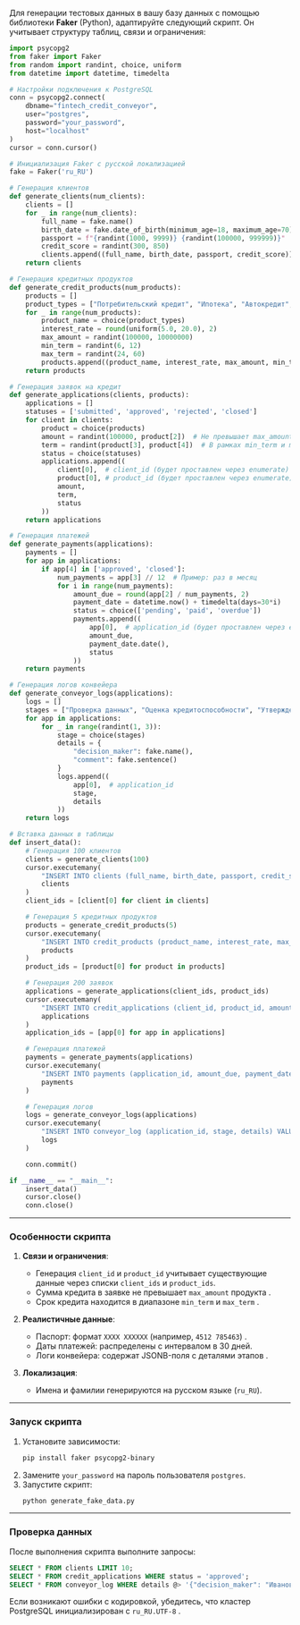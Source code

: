 Для генерации тестовых данных в вашу базу данных с помощью библиотеки **Faker** (Python), адаптируйте следующий скрипт. Он учитывает структуру таблиц, связи и ограничения:

```python
import psycopg2
from faker import Faker
from random import randint, choice, uniform
from datetime import datetime, timedelta

# Настройки подключения к PostgreSQL
conn = psycopg2.connect(
    dbname="fintech_credit_conveyor",
    user="postgres",
    password="your_password",
    host="localhost"
)
cursor = conn.cursor()

# Инициализация Faker с русской локализацией
fake = Faker('ru_RU')

# Генерация клиентов
def generate_clients(num_clients):
    clients = []
    for _ in range(num_clients):
        full_name = fake.name()
        birth_date = fake.date_of_birth(minimum_age=18, maximum_age=70)
        passport = f"{randint(1000, 9999)} {randint(100000, 999999)}"  # Формат: 1234 567890
        credit_score = randint(300, 850)
        clients.append((full_name, birth_date, passport, credit_score))
    return clients

# Генерация кредитных продуктов
def generate_credit_products(num_products):
    products = []
    product_types = ["Потребительский кредит", "Ипотека", "Автокредит", "Кредит для бизнеса"]
    for _ in range(num_products):
        product_name = choice(product_types)
        interest_rate = round(uniform(5.0, 20.0), 2)
        max_amount = randint(100000, 10000000)
        min_term = randint(6, 12)
        max_term = randint(24, 60)
        products.append((product_name, interest_rate, max_amount, min_term, max_term))
    return products

# Генерация заявок на кредит
def generate_applications(clients, products):
    applications = []
    statuses = ['submitted', 'approved', 'rejected', 'closed']
    for client in clients:
        product = choice(products)
        amount = randint(100000, product[2])  # Не превышает max_amount продукта
        term = randint(product[3], product[4])  # В рамках min_term и max_term
        status = choice(statuses)
        applications.append((
            client[0],  # client_id (будет проставлен через enumerate)
            product[0], # product_id (будет проставлен через enumerate)
            amount,
            term,
            status
        ))
    return applications

# Генерация платежей
def generate_payments(applications):
    payments = []
    for app in applications:
        if app[4] in ['approved', 'closed']:
            num_payments = app[3] // 12  # Пример: раз в месяц
            for i in range(num_payments):
                amount_due = round(app[2] / num_payments, 2)
                payment_date = datetime.now() + timedelta(days=30*i)
                status = choice(['pending', 'paid', 'overdue'])
                payments.append((
                    app[0],  # application_id (будет проставлен через enumerate)
                    amount_due,
                    payment_date.date(),
                    status
                ))
    return payments

# Генерация логов конвейера
def generate_conveyor_logs(applications):
    logs = []
    stages = ["Проверка данных", "Оценка кредитоспособности", "Утверждение", "Выдача кредита"]
    for app in applications:
        for _ in range(randint(1, 3)):
            stage = choice(stages)
            details = {
                "decision_maker": fake.name(),
                "comment": fake.sentence()
            }
            logs.append((
                app[0],  # application_id
                stage,
                details
            ))
    return logs

# Вставка данных в таблицы
def insert_data():
    # Генерация 100 клиентов
    clients = generate_clients(100)
    cursor.executemany(
        "INSERT INTO clients (full_name, birth_date, passport, credit_score) VALUES (%s, %s, %s, %s)",
        clients
    )
    client_ids = [client[0] for client in clients]

    # Генерация 5 кредитных продуктов
    products = generate_credit_products(5)
    cursor.executemany(
        "INSERT INTO credit_products (product_name, interest_rate, max_amount, min_term, max_term) VALUES (%s, %s, %s, %s, %s)",
        products
    )
    product_ids = [product[0] for product in products]

    # Генерация 200 заявок
    applications = generate_applications(client_ids, product_ids)
    cursor.executemany(
        "INSERT INTO credit_applications (client_id, product_id, amount, term, status) VALUES (%s, %s, %s, %s, %s)",
        applications
    )
    application_ids = [app[0] for app in applications]

    # Генерация платежей
    payments = generate_payments(applications)
    cursor.executemany(
        "INSERT INTO payments (application_id, amount_due, payment_date, status) VALUES (%s, %s, %s, %s)",
        payments
    )

    # Генерация логов
    logs = generate_conveyor_logs(applications)
    cursor.executemany(
        "INSERT INTO conveyor_log (application_id, stage, details) VALUES (%s, %s, %s)",
        logs
    )

    conn.commit()

if __name__ == "__main__":
    insert_data()
    cursor.close()
    conn.close()
```

---

### **Особенности скрипта**  
1. **Связи и ограничения**:  
   - Генерация `client_id` и `product_id` учитывает существующие данные через списки `client_ids` и `product_ids`.  
   - Сумма кредита в заявке не превышает `max_amount` продукта .  
   - Срок кредита находится в диапазоне `min_term` и `max_term` .  

2. **Реалистичные данные**:  
   - Паспорт: формат `XXXX XXXXXX` (например, `4512 785463`) .  
   - Даты платежей: распределены с интервалом в 30 дней.  
   - Логи конвейера: содержат JSONB-поля с деталями этапов .  

3. **Локализация**:  
   - Имена и фамилии генерируются на русском языке (`ru_RU`).  

---

### **Запуск скрипта**  
1. Установите зависимости:  
   ```bash
   pip install faker psycopg2-binary
   ```  
2. Замените `your_password` на пароль пользователя `postgres`.  
3. Запустите скрипт:  
   ```bash
   python generate_fake_data.py
   ```  

---

### **Проверка данных**  
После выполнения скрипта выполните запросы:  
```sql
SELECT * FROM clients LIMIT 10;
SELECT * FROM credit_applications WHERE status = 'approved';
SELECT * FROM conveyor_log WHERE details @> '{"decision_maker": "Иванов И.И."}';
```  

Если возникают ошибки с кодировкой, убедитесь, что кластер PostgreSQL инициализирован с `ru_RU.UTF-8` .
